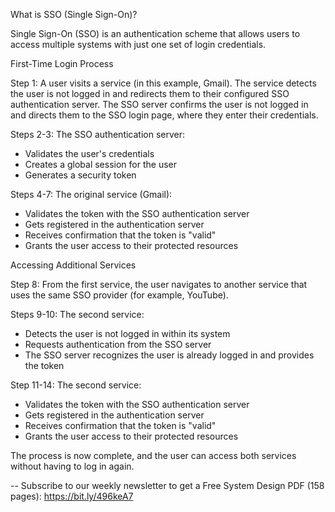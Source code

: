 What is SSO (Single Sign-On)?

Single Sign-On (SSO) is an authentication scheme that allows users to access multiple systems with just one set of login credentials.

First-Time Login Process

Step 1: A user visits a service (in this example, Gmail). The service detects the user is not logged in and redirects them to their configured SSO authentication server. The SSO server confirms the user is not logged in and directs them to the SSO login page, where they enter their credentials.

Steps 2-3: The SSO authentication server:

- Validates the user's credentials
- Creates a global session for the user
- Generates a security token

Steps 4-7: The original service (Gmail):

- Validates the token with the SSO authentication server
- Gets registered in the authentication server
- Receives confirmation that the token is "valid"
- Grants the user access to their protected resources

Accessing Additional Services

Step 8: From the first service, the user navigates to another service that uses the same SSO provider (for example, YouTube).

Steps 9-10: The second service:

- Detects the user is not logged in within its system
- Requests authentication from the SSO server
- The SSO server recognizes the user is already logged in and provides the token

Step 11-14: The second service:

- Validates the token with the SSO authentication server
- Gets registered in the authentication server
- Receives confirmation that the token is "valid"
- Grants the user access to their protected resources

The process is now complete, and the user can access both services without having to log in again.

--
Subscribe to our weekly newsletter to get a Free System Design PDF (158 pages): https://bit.ly/496keA7

